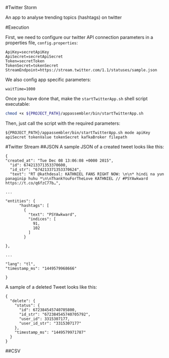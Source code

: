 #Twitter Storm

An app to analyse trending topics (hashtags) on twitter


#Execution

First, we need to configure our twitter API connection parameters in a properties file, `config.properties`:

```
ApiKey=secretApiKey
ApiSecret=secretApiSecret
Token=secretToken
TokenSecret=tokenSecret
StreamEndpoint=https://stream.twitter.com/1.1/statuses/sample.json
```

We also config app specific parameters:

```
waitTime=1000

```

Once you have done that, make the `startTwitterApp.sh` shell script executable:

```sh
chmod +x ${PROJECT_PATH}/appassembler/bin/startTwitterApp.sh
```

Then, just call the script with the required parameters:

```
${PROJECT_PATH}/appassembler/bin/startTwitterApp.sh mode apiKey apiSecret tokenValue tokenSecret kafkaBroker filepath
```

#Twitter Stream
##JSON
A sample JSON of a created tweet looks like this:

```
{
"created_at": "Tue Dec 08 13:06:08 +0000 2015",
  "id": 674213371353370600,
  "id_str": "674213371353370624",
  "text": "RT @kathdesal: KATHNIEL FANS RIGHT NOW: \n\n* hindi na yun panaginip huhu *\n\nThankYouForTheLove KATHNIEL // #PSYAwkward https://t.co/q6fzC77b…",

...

"entities": {
      "hashtags": [
        {
          "text": "PSYAwkward",
          "indices": [
            91,
            102
          ]
        }

},

...

"lang": "tl",
"timestamp_ms": "1449579968666"

}
```

A sample of a deleted Tweet looks like this:

```
{
  "delete": {
    "status": {
      "id": 672384545740705800,
      "id_str": "672384545740705792",
      "user_id": 3315307177,
      "user_id_str": "3315307177"
    },
    "timestamp_ms": "1449579971787"
  }
}
```

##CSV


